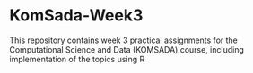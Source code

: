 # KomSada-Week3
This repository contains week 3 practical assignments for the Computational Science and Data (KOMSADA) course, including implementation of the topics using R
